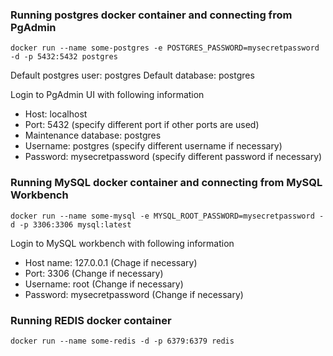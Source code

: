 
### Running postgres docker container and connecting from PgAdmin

```
docker run --name some-postgres -e POSTGRES_PASSWORD=mysecretpassword -d -p 5432:5432 postgres
```
Default postgres user: postgres
Default database: postgres

Login to PgAdmin UI with following information

- Host: localhost
- Port: 5432 (specify different port if other ports are used)
- Maintenance database: postgres
- Username: postgres (specify different username if necessary)
- Password: mysecretpassword (specify different password if necessary)


### Running MySQL docker container and connecting from MySQL Workbench
```
docker run --name some-mysql -e MYSQL_ROOT_PASSWORD=mysecretpassword -d -p 3306:3306 mysql:latest
```

Login to MySQL workbench with following information
- Host name: 127.0.0.1 (Chage if necessary)
- Port: 3306 (Change if necessary)
- Username: root (Change if necessary)
- Password: mysecretpassword (Change if necessary)


### Running REDIS docker container
```
docker run --name some-redis -d -p 6379:6379 redis
```